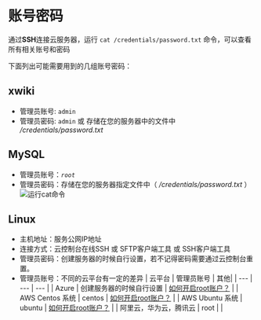 # 账号密码

通过**SSH**连接云服务器，运行 `cat /credentials/password.txt` 命令，可以查看所有相关账号和密码

下面列出可能需要用到的几组账号密码：

## xwiki

* 管理员账号: `admin`
* 管理员密码: `admin` 或 存储在您的服务器中的文件中 */credentials/password.txt*  

## MySQL

* 管理员账号：*`root`*
* 管理员密码：存储在您的服务器指定文件中（ */credentials/password.txt* ）
   ![运行cat命令](https://libs.websoft9.com/Websoft9/DocsPicture/zh/common/catdbpassword-websoft9.png)

## Linux

* 主机地址：服务公网IP地址
* 连接方式：云控制台在线SSH 或 SFTP客户端工具 或 SSH客户端工具
* 管理员密码：创建服务器的时候自行设置，若不记得密码需要通过云控制台重置。
* 管理员账号：不同的云平台有一定的差异
   |  云平台   |  管理员账号   | 其他|
   | --- | --- | --- |
   |  Azure   |  创建服务器的时候自行设置   | [如何开启root账户？](https://support.websoft9.com/docs/azure/zh/server-login.html#示例2：启用系统root账号) |
   |  AWS Centos 系统   |  centos   | [如何开启root账户？](https://support.websoft9.com/docs/aws/zh/server-login.html#示例2：启用系统root账号) |
   |  AWS Ubuntu 系统  |  ubuntu   | [如何开启root账户？](https://support.websoft9.com/docs/aws/zh/server-login.html#示例2：启用系统root账号)  |
   |  阿里云，华为云，腾讯云   |  root   | |